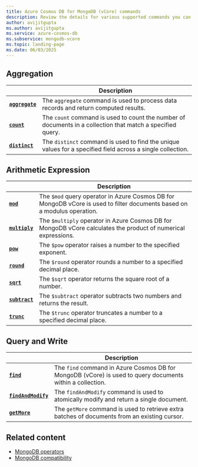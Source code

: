 ```yaml
---
title: Azure Cosmos DB for MongoDB (vCore) commands
description: Review the details for various supported commands you can use with Azure Cosmos DB for MongoDB vCore.
author: avijitgupta
ms.author: avijitgupta
ms.service: azure-cosmos-db
ms.subservice: mongodb-vcore
ms.topic: landing-page
ms.date: 06/03/2025
---
```


## Aggregation

| | Description |
| --- | --- |
| **[`aggregate`](aggregation/aggregate.md)** | The `aggregate` command is used to process data records and return computed results. |
| **[`count`](aggregation/count.md)** | The `count` command is used to count the number of documents in a collection that match a specified query. |
| **[`distinct`](aggregation/distinct.md)** | The `distinct` command is used to find the unique values for a specified field across a single collection. |

## Arithmetic Expression

| | Description |
| --- | --- |
| **[`mod`](arithmetic-expression/mod.md)** | The `$mod` query operator in Azure Cosmos DB for MongoDB vCore is used to filter documents based on a modulus operation. |
| **[`multiply`](arithmetic-expression/multiply.md)** | The `$multiply` operator in Azure Cosmos DB for MongoDB vCore calculates the product of numerical expressions. |
| **[`pow`](arithmetic-expression/pow.md)** | The `$pow` operator raises a number to the specified exponent. |
| **[`round`](arithmetic-expression/round.md)** | The `$round` operator rounds a number to a specified decimal place. |
| **[`sqrt`](arithmetic-expression/sqrt.md)** | The `$sqrt` operator returns the square root of a number. |
| **[`subtract`](arithmetic-expression/subtract.md)** | The `$subtract` operator subtracts two numbers and returns the result. |
| **[`trunc`](arithmetic-expression/trunc.md)** | The `$trunc` operator truncates a number to a specified decimal place. |

## Query and Write

| | Description |
| --- | --- |
| **[`find`](query-and-write/find.md)** | The `find` command in Azure Cosmos DB for MongoDB (vCore) is used to query documents within a collection. |
| **[`findAndModify`](query-and-write/findandmodify.md)** | The `findAndModify` command is used to atomically modify and return a single document. |
| **[`getMore`](query-and-write/getMore.md)** | The `getMore` command is used to retrieve extra batches of documents from an existing cursor. |

## Related content

- [MongoDB operators](../operators/index.md)
- [MongoDB compatibility](../compatibility.md)
